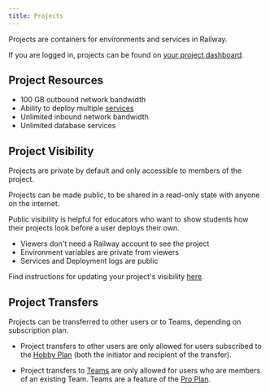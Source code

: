 ```yaml
---
title: Projects
---
```


Projects are containers for environments and services in Railway.

If you are logged in, projects can be found on <a href="https://railway.app/dashboard" target="_blank">your project dashboard</a>.

## Project Resources

- 100 GB outbound network bandwidth
- Ability to deploy multiple [services](/reference/services)
- Unlimited inbound network bandwidth
- Unlimited database services

## Project Visibility

Projects are private by default and only accessible to members of the project.

Projects can be made public, to be shared in a read-only state with anyone on the internet.

Public visibility is helpful for educators who want to show students how their projects look before a user deploys their own.

- Viewers don't need a Railway account to see the project
- Environment variables are private from viewers
- Services and Deployment logs are public

Find instructions for updating your project's visibility [here](/guides/projects#updating-project-visibility).

## Project Transfers

Projects can be transferred to other users or to Teams, depending on subscription plan.

- Project transfers to other users are only allowed for users subscribed to the [Hobby Plan](/reference/pricing#plans) (both the initiator and recipient of the transfer).

- Project transfers to [Teams](/reference/teams) are only allowed for users who are members of an existing Team.  Teams are a feature of the [Pro Plan](/reference/pricing#plans).